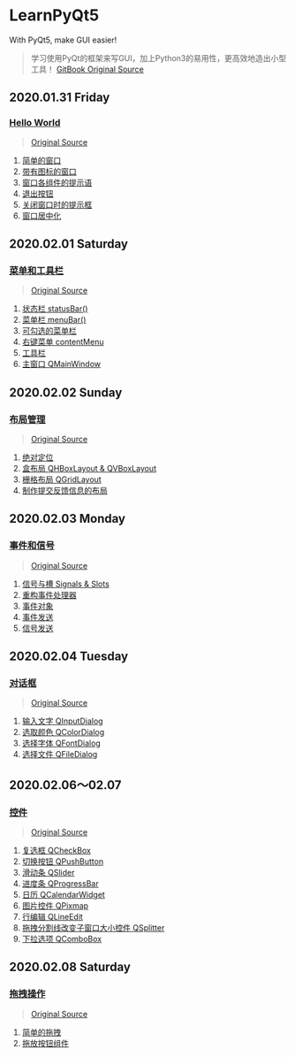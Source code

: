 # LearnPyQt5
With PyQt5, make GUI easier!
> 学习使用PyQt的框架来写GUI，加上Python3的易用性，更高效地造出小型工具！
> [GitBook Original Source](https://maicss.gitbooks.io/pyqt5/content/)  

## 2020.01.31 Friday
### [Hello World](https://github.com/lz-wang/LearnPyQt5/tree/master/01-HelloWorld)
> [Original Source](https://maicss.gitbooks.io/pyqt5/content/hello_world.html)  

1. [简单的窗口](https://github.com/lz-wang/LearnPyQt5/blob/master/01-HelloWorld/eg1.py)
2. [带有图标的窗口](https://github.com/lz-wang/LearnPyQt5/blob/master/01-HelloWorld/eg2.py)
3. [窗口各组件的提示语](https://github.com/lz-wang/LearnPyQt5/blob/master/01-HelloWorld/eg3.py)
4. [退出按钮](https://github.com/lz-wang/LearnPyQt5/blob/master/01-HelloWorld/eg4.py)
5. [关闭窗口时的提示框](https://github.com/lz-wang/LearnPyQt5/blob/master/01-HelloWorld/eg5.py)
6. [窗口居中化](https://github.com/lz-wang/LearnPyQt5/blob/master/01-HelloWorld/eg6.py)

## 2020.02.01 Saturday
### [菜单和工具栏](https://github.com/lz-wang/LearnPyQt5/tree/master/02-MenuToolStatusBar)
> [Original Source]( https://maicss.gitbooks.io/pyqt5/content/菜单和工具栏.html)  

1. [状态栏 statusBar()](https://github.com/lz-wang/LearnPyQt5/blob/master/02-MenuToolStatusBar/eg1.py)
2. [菜单栏 menuBar()](https://github.com/lz-wang/LearnPyQt5/blob/master/02-MenuToolStatusBar/eg2.py)
3. [可勾选的菜单栏](https://github.com/lz-wang/LearnPyQt5/blob/master/02-MenuToolStatusBar/eg3.py)
4. [右键菜单 contentMenu](https://github.com/lz-wang/LearnPyQt5/blob/master/02-MenuToolStatusBar/eg4.py)
5. [工具栏 ](https://github.com/lz-wang/LearnPyQt5/blob/master/02-MenuToolStatusBar/eg5.py)
6. [主窗口 QMainWindow](https://github.com/lz-wang/LearnPyQt5/blob/master/02-MenuToolStatusBar/eg6.py)

## 2020.02.02 Sunday
### [布局管理](https://github.com/lz-wang/LearnPyQt5/tree/master/03-Layout)
> [Original Source]( https://maicss.gitbooks.io/pyqt5/content/布局管理.html)  

1. [绝对定位](https://github.com/lz-wang/LearnPyQt5/blob/master/03-Layout/eg1.py)
2. [盒布局 QHBoxLayout & QVBoxLayout](https://github.com/lz-wang/LearnPyQt5/blob/master/03-Layout/eg2.py)
3. [栅格布局 QGridLayout](https://github.com/lz-wang/LearnPyQt5/blob/master/03-Layout/eg3.py)
4. [制作提交反馈信息的布局](https://github.com/lz-wang/LearnPyQt5/blob/master/03-Layout/eg4.py)

## 2020.02.03 Monday
### [事件和信号](https://github.com/lz-wang/LearnPyQt5/blob/master/04-SignalSlot)
> [Original Source](https://maicss.gitbooks.io/pyqt5/content/事件和信号.html)  

1. [信号与槽 Signals & Slots](https://github.com/lz-wang/LearnPyQt5/blob/master/04-SignalSlot/eg1.py)
2. [重构事件处理器](https://github.com/lz-wang/LearnPyQt5/blob/master/04-SignalSlot/eg2.py)
3. [事件对象](https://github.com/lz-wang/LearnPyQt5/blob/master/04-SignalSlot/eg3.py)
4. [事件发送](https://github.com/lz-wang/LearnPyQt5/blob/master/04-SignalSlot/eg4.py)
5. [信号发送](https://github.com/lz-wang/LearnPyQt5/blob/master/04-SignalSlot/eg5.py)

## 2020.02.04 Tuesday
### [对话框](https://github.com/lz-wang/LearnPyQt5/tree/master/05-Dialog)
> [Original Source](https://maicss.gitbooks.io/pyqt5/content/对话框.html)  

1. [输入文字 QInputDialog](https://github.com/lz-wang/LearnPyQt5/blob/master/05-Dialog/eg1.py)
2. [选取颜色 QColorDialog](https://github.com/lz-wang/LearnPyQt5/blob/master/05-Dialog/eg2.py)
3. [选择字体 QFontDialog](https://github.com/lz-wang/LearnPyQt5/blob/master/05-Dialog/eg3.py)
4. [选择文件 QFileDialog](https://github.com/lz-wang/LearnPyQt5/blob/master/05-Dialog/eg4.py)


## 2020.02.06～02.07 
### [控件](https://github.com/lz-wang/LearnPyQt5/tree/master/06-Widget)
> [Original Source](https://maicss.gitbooks.io/pyqt5/content/控件1.html)  

1. [复选框 QCheckBox](https://github.com/lz-wang/LearnPyQt5/blob/master/06-Widget/eg1.py)
2. [切换按钮 QPushButton](https://github.com/lz-wang/LearnPyQt5/blob/master/06-Widget/eg2.py)
3. [滑动条 QSlider](https://github.com/lz-wang/LearnPyQt5/blob/master/06-Widget/eg3.py)
4. [进度条 QProgressBar](https://github.com/lz-wang/LearnPyQt5/blob/master/06-Widget/eg4.py)
5. [日历 QCalendarWidget](https://github.com/lz-wang/LearnPyQt5/blob/master/06-Widget/eg5.py)
6. [图片控件 QPixmap](https://github.com/lz-wang/LearnPyQt5/blob/master/06-Widget/eg6.py)
7. [行编辑 QLineEdit](https://github.com/lz-wang/LearnPyQt5/blob/master/06-Widget/eg7.py)
8. [拖拽分割线改变子窗口大小控件 QSplitter](https://github.com/lz-wang/LearnPyQt5/blob/master/06-Widget/eg8.py)
9. [下拉选项 QComboBox](https://github.com/lz-wang/LearnPyQt5/blob/master/06-Widget/eg9.py)


## 2020.02.08 Saturday
### [拖拽操作](https://github.com/lz-wang/LearnPyQt5/tree/master/07-Drag)
> [Original Source](https://maicss.gitbooks.io/pyqt5/content/拖拽.html)  

1. [简单的拖拽](https://github.com/lz-wang/LearnPyQt5/blob/master/07-Drag/eg1.py)
2. [拖放按钮组件](https://github.com/lz-wang/LearnPyQt5/blob/master/07-Drag/eg2.py)